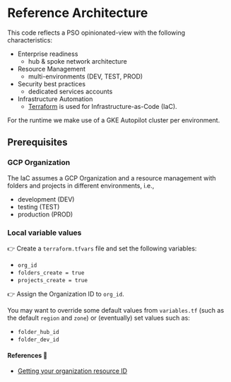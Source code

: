 # Reference Architecture

This code reflects a PSO opinionated-view with the following characteristics:
- Enterprise readiness
  - hub & spoke network architecture
- Resource Management
  - multi-environments (DEV, TEST, PROD)
- Security best practices
  - dedicated services accounts
- Infrastructure Automation
  - [Terraform](https://www.terraform.io/) is used for Infrastructure-as-Code (IaC).

For the runtime we make use of a GKE Autopilot cluster per environment.

## Prerequisites

### GCP Organization

The IaC assumes a GCP Organization and a resource management with folders and projects in different environments, i.e.,
- development (DEV)
- testing (TEST)
- production (PROD)

### Local variable values

👉 Create a `terraform.tfvars` file and set the following variables:

- `org_id`
- `folders_create = true`
- `projects_create = true`

👉 Assign the Organization ID to `org_id`.

You may want to override some default values from `variables.tf` (such as the default `region` and `zone`) or (eventually) set values such as:

- `folder_hub_id`
- `folder_dev_id`

#### References 🔗

- [Getting your organization resource ID](https://cloud.google.com/resource-manager/docs/creating-managing-organization#retrieving_your_organization_id)
